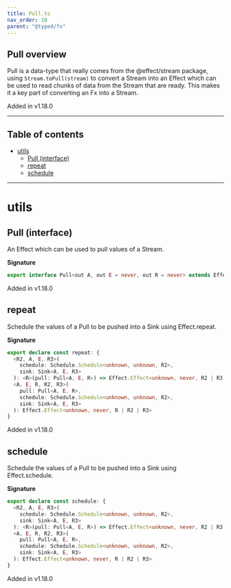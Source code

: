 ```yaml
---
title: Pull.ts
nav_order: 10
parent: "@typed/fx"
---
```


## Pull overview

Pull is a data-type that really comes from the @effect/stream package, using
`Stream.toPull(stream)` to convert a Stream into an Effect which can be used
to read chunks of data from the Stream that are ready. This makes it a key part
of converting an Fx into a Stream.

Added in v1.18.0

---

<h2 class="text-delta">Table of contents</h2>

- [utils](#utils)
  - [Pull (interface)](#pull-interface)
  - [repeat](#repeat)
  - [schedule](#schedule)

---

# utils

## Pull (interface)

An Effect which can be used to pull values of a Stream.

**Signature**

```ts
export interface Pull<out A, out E = never, out R = never> extends Effect.Effect<Chunk.Chunk<A>, Option.Option<E>, R> {}
```

Added in v1.18.0

## repeat

Schedule the values of a Pull to be pushed into a Sink
using Effect.repeat.

**Signature**

```ts
export declare const repeat: {
  <R2, A, E, R3>(
    schedule: Schedule.Schedule<unknown, unknown, R2>,
    sink: Sink<A, E, R3>
  ): <R>(pull: Pull<A, E, R>) => Effect.Effect<unknown, never, R2 | R3 | R>
  <A, E, R, R2, R3>(
    pull: Pull<A, E, R>,
    schedule: Schedule.Schedule<unknown, unknown, R2>,
    sink: Sink<A, E, R3>
  ): Effect.Effect<unknown, never, R | R2 | R3>
}
```

Added in v1.18.0

## schedule

Schedule the values of a Pull to be pushed into a Sink
using Effect.schedule.

**Signature**

```ts
export declare const schedule: {
  <R2, A, E, R3>(
    schedule: Schedule.Schedule<unknown, unknown, R2>,
    sink: Sink<A, E, R3>
  ): <R>(pull: Pull<A, E, R>) => Effect.Effect<unknown, never, R2 | R3 | R>
  <A, E, R, R2, R3>(
    pull: Pull<A, E, R>,
    schedule: Schedule.Schedule<unknown, unknown, R2>,
    sink: Sink<A, E, R3>
  ): Effect.Effect<unknown, never, R | R2 | R3>
}
```

Added in v1.18.0
